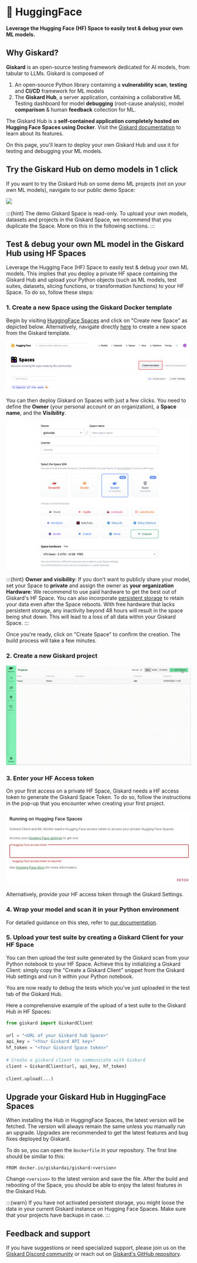 # 🤗 HuggingFace
**Leverage the Hugging Face (HF) Space to easily test & debug your own ML models.**

## Why Giskard?
**Giskard** is an open-source testing framework dedicated for AI models, from tabular to LLMs. Giskard is composed of 
1. An open-source Python library containing a **vulnerability scan**, **testing** and **CI/CD** framework for ML models
2. The **Giskard Hub**, a server application, containing a collaborative ML Testing dashboard for model **debugging** (root-cause analysis), model **comparison** & human **feedback** collection for ML.

The Giskard Hub is a **self-contained application completely hosted on Hugging Face Spaces using Docker**. Visit the [Giskard documentation](https://docs.giskard.ai) to learn about its features.

On this page, you'll learn to deploy your own Giskard Hub and use it for testing and debugging your ML models. 

<div class="flex justify-center">

</div>

## Try the Giskard Hub on demo models in 1 click

If you want to try the Giskard Hub on some demo ML projects (not on your own ML models), navigate to our public demo Space:

<a  href="https://huggingface.co/spaces/giskardai/giskard">
    <img src="https://huggingface.co/datasets/huggingface/badges/raw/main/open-in-hf-spaces-lg.svg" />
</a>

:::{hint}
The demo Giskard Space is read-only. To upload your own models, datasets and projects in the Giskard Space, we recommend that you duplicate the Space. More on this in the following sections. 
:::

## Test & debug your own ML model in the Giskard Hub using HF Spaces

Leverage the Hugging Face (HF) Space to easily test & debug your own ML models. This implies that you deploy a private HF space containing the Giskard Hub and upload your Python objects (such as ML models, test suites, datasets, slicing functions, or transformation functions) to your HF Space. To do so, follow these steps:

### 1. Create a new Space using the Giskard Docker template
Begin by visiting [HuggingFace Spaces](https://huggingface.co/spaces) and click on "Create new Space" as depicted below. 
Alternatively, navigate directly [here](https://huggingface.co/new-space?template=giskardai%2Fgiskard) to create a new space
from the Giskard template.

![New space](../../assets/integrations/hfs/create_new_space.png)

You can then deploy Giskard on Spaces with just a few clicks. You need to define the **Owner** (your personal account or an organization), a **Space name**, and the **Visibility**.

![Space from template](../../assets/integrations/hfs/create_from_template.png)

:::{hint}
**Owner and visibility**:
If you don't want to publicly share your model, set your Space to **private** and assign the owner as **your organization**
**Hardware**:
We recommend to use paid hardware to get the best out of Giskard's HF Space. You can also incorporate [persistent storage](https://huggingface.co/docs/hub/spaces-storage) to retain your data even after the Space reboots. With free hardware that lacks persistent storage, any inactivity beyond 48 hours will result in the space being shut down. This will lead to a loss of all data within your Giskard Space.
:::

Once you're ready, click on "Create Space" to confirm the creation. The build process will take a few minutes.

### 2. Create a new Giskard project

![Create a new Giskard project](../../assets/create_project.gif)

### 3. Enter your HF Access token

On your first access on a private HF Space, Giskard needs a HF access token to generate the Giskard Space Token. To do so, follow the instructions in the pop-up that you encounter when creating your first project.

![Input Hugging Face access token](../../assets/integrations/hfs/input_hf_access_token.png)

Alternatively, provide your HF access token through the Giskard Settings.

### 4. Wrap your model and scan it in your Python environment

For detailed guidance on this step, refer to [our documentation](https://docs.giskard.ai/en/latest/guides/scan/index.html).

### 5. Upload your test suite by creating a Giskard Client for your HF Space

You can then upload the test suite generated by the Giskard scan from your Python notebook to your HF Space. Achieve this by initializing a Giskard Client: simply copy the "Create a Giskard Client" snippet from the Giskard Hub settings and run it within your Python notebook.

You are now ready to debug the tests which you've just uploaded in the test tab of the Giskard Hub.

Here a comprehensive example of the upload of a test suite to the Giskard Hub in HF Spaces:

```python
from giskard import GiskardClient

url = "<URL of your Giskard hub Space>"
api_key = "<Your Giskard API key>"
hf_token = "<Your Giskard Space token>"

# Create a giskard client to communicate with Giskard
client = GiskardClient(url, api_key, hf_token)

client.upload(...)
```

## Upgrade your Giskard Hub in HuggingFace Spaces

When installing the Hub in HuggingFace Spaces, the latest version will be fetched. The version will always remain the same unless you manually run an upgrade. Upgrades are recommended to get the latest features and bug fixes deployed by Giskard.

To do so, you can open the `Dockerfile` in your repository. The first line should be similar to this:

```
FROM docker.io/giskardai/giskard:<version>
```

Change `<version>` to the latest version and save the file. After the build and rebooting of the Space, you should be able to enjoy the latest features in the Giskard Hub.

:::{warn}
If you have not activated persistent storage, you might loose the data in your current Giskard instance on Hugging Face Spaces.
Make sure that your projects have backups in case.
:::

## Feedback and support

If you have suggestions or need specialized support, please join us on the [Giskard Discord community](https://discord.gg/ABvfpbu69R) or reach out on [Giskard's GitHub repository](https://github.com/Giskard-AI/giskard).
